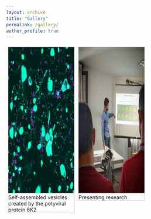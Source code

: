 ```yaml
---
layout: archive
title: "Gallery"
permalink: /gallery/
author_profile: true
---
```

<html>
<head>
<style>
div.gallery {
  margin: 5px;
  border: 1px solid #ccc;
  float: left;
  width: 180px;
}

div.gallery:hover {
  border: 1px solid #777;
}

div.gallery img {
  width: 100%;
  height: auto;
}

div.desc {
  padding: 15px;
  text-align: center;
}
</style>
</head>
<body>

<div class="gallery">
  <a target="_blank" href="img_5terre.jpg">
    <img src="/images/6k2.png" alt="6K2" width="600" height="400">
  </a>
  <div class="desc">Self-assembled vesicles created by the potyviral protein 6K2</div>
</div>

<div class="gallery">
  <a target="_blank" href="img_forest.jpg">
    <img src="/images/populations.jpg" alt="presenting" width="600" height="400">
  </a>
  <div class="desc">Presenting research</div>
</div>

</body>
</html>
